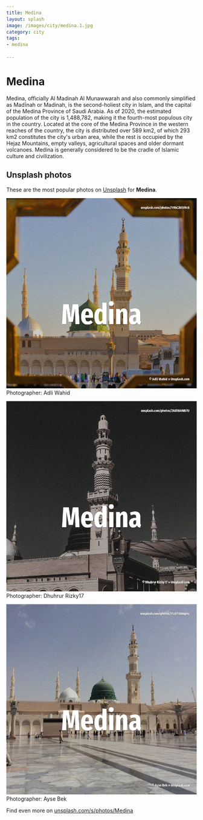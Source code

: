 ```yaml
---
title: Medina
layout: splash
image: /images/city/medina.1.jpg
category: city
tags:
- medina

---
```

# Medina

Medina, officially Al Madinah Al Munawwarah  and also commonly simplified as Madīnah or Madinah, is  the second-holiest city in Islam, and the capital of the Medina Province of Saudi Arabia. As of 2020, the estimated population of the city is 1,488,782, making it the fourth-most populous  city in the country. Located at the core of the Medina Province in the western reaches of the country, the city is  distributed over 589 km2, of which 293 km2  constitutes the city's urban area, while the rest is  occupied by the Hejaz Mountains, empty valleys, agricultural spaces and older dormant volcanoes.  Medina is generally considered to be the cradle of Islamic culture and civilization. 

 
## Unsplash photos
These are the most popular photos on [Unsplash](https://unsplash.com) for **Medina**.
 
![Medina](/images/city/medina.1.jpg)
Photographer:  Adli Wahid
 
![Medina](/images/city/medina.2.jpg)
Photographer:  Dhuhrur Rizky17
 
![Medina](/images/city/medina.3.jpg)
Photographer:  Ayse Bek
 
Find even more on [unsplash.com/s/photos/Medina](https://unsplash.com/s/photos/Medina)
 
